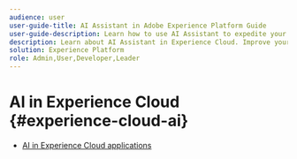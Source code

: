 ```yaml
---
audience: user
user-guide-title: AI Assistant in Adobe Experience Platform Guide
user-guide-description: Learn how to use AI Assistant to expedite your workflow with Adobe Experience Platform and Real-Time Customer Data Platform.
description: Learn about AI Assistant in Experience Cloud. Improve your product knowledge and gain operational insights using AI in Experience Cloud.
solution: Experience Platform
role: Admin,User,Developer,Leader
---
```


# AI in Experience Cloud {#experience-cloud-ai}

+ [AI in Experience Cloud applications](home.md)
